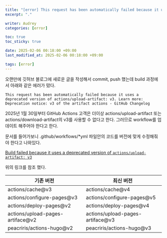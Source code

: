 ```yaml
---
title: "[error] This request has been automatically failed because it uses a deprecated version of actions/upload-artifact: v3. Learn more: Deprecation notice: v3 of the artifact actions - GitHub Changelog"
excerpt: "."

writer: Audrey
categories: [error]

toc: true
toc_sticky: true

date: 2025-02-06 00:18:00 +09:00
last_modified_at: 2025-02-06 00:18:00 +09:00

tags: [error]
---
```



오랜만에 깃허브 블로그에 새로운 글을 작성해서 commit, push 했는데 build 과정에서 아래와 같은 에러가 떴다.

```
This request has been automatically failed because it uses a deprecated version of actions/upload-artifact: v3. Learn more: Deprecation notice: v3 of the artifact actions - GitHub Changelog
```

2025년 1월 30일부터 GitHub Actions 고객은 더이상 actions/upload-artifact 또는 actions/download-artifact의 v3를 사용할 수 없다고 한다. 그러므로 workflow를 업데이트 해주어야 한다고 한다.

문서를 들어가보니 .github/workflows/*yml 파일안의 코드를 버전에 맞게 수정해줘야 한다고 나와있다.

[Build failed because it uses a deprecated version of `actions/upload-artifact: v3`](https://discourse.gohugo.io/t/build-failed-because-it-uses-a-deprecated-version-of-actions-upload-artifact-v3/53335)

위의 링크를 참조 했다.

| 기존 버전 | 최신 버전 |
| --- | --- |
| actions/cache@v3 | actions/cache@v4 |
| actions/configure-pages@v3 | actions/configure-pages@v5 |
| actions/deploy-pages@v2 | actions/deploy-pages@v4 |
| actions/upload-pages-artiface@v2 | actions/upload-pages-artiface@v3 |
| peacriris/actions-hugo@v2 | peacriris/actions-hugo@v3 |